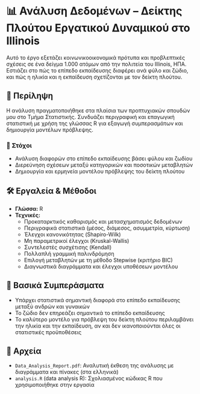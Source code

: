 # 📊 Ανάλυση Δεδομένων – Δείκτης Πλούτου Εργατικού Δυναμικού στο Illinois

Αυτό το έργο εξετάζει κοινωνικοοικονομικά πρότυπα και προβλεπτικές σχέσεις σε ένα δείγμα 1.000 ατόμων από την πολιτεία του Illinois, ΗΠΑ. Εστιάζει στο πώς το επίπεδο εκπαίδευσης διαφέρει ανά φύλο και ζώδιο, και πώς η ηλικία και η εκπαίδευση σχετίζονται με τον δείκτη πλούτου.

## 🧠 Περίληψη

Η ανάλυση πραγματοποιήθηκε στα πλαίσια των προπτυχιακών σπουδών μου στο Τμήμα Στατιστικής. Συνδυάζει περιγραφική και επαγωγική στατιστική με χρήση της γλώσσας R για εξαγωγή συμπερασμάτων και δημιουργία μοντέλων πρόβλεψης.

### 🎯 Στόχοι
- Ανάλυση διαφορών στο επίπεδο εκπαίδευσης βάσει φύλου και ζωδίου
- Διερεύνηση σχέσεων μεταξύ κατηγορικών και ποσοτικών μεταβλητών
- Δημιουργία και ερμηνεία μοντέλου πρόβλεψης του δείκτη πλούτου

## 🛠 Εργαλεία & Μέθοδοι
- **Γλώσσα:** R
- **Τεχνικές:**
  - Προκαταρκτικός καθαρισμός και μετασχηματισμός δεδομένων
  - Περιγραφικά στατιστικά (μέσος, διάμεσος, ασυμμετρία, κύρτωση)
  - Έλεγχοι κανονικότητας (Shapiro-Wilk)
  - Μη παραμετρικοί έλεγχοι (Kruskal-Wallis)
  - Συντελεστές συσχέτισης (Kendall)
  - Πολλαπλή γραμμική παλινδρόμηση
  - Επιλογή μεταβλητών με τη μέθοδο Stepwise (κριτήριο BIC)
  - Διαγνωστικά διαγράμματα και έλεγχοι υποθέσεων μοντέλου

## 📌 Βασικά Συμπεράσματα
- Υπάρχει στατιστικά σημαντική διαφορά στο επίπεδο εκπαίδευσης μεταξύ ανδρών και γυναικών
- Το ζώδιο δεν επηρεάζει σημαντικά το επίπεδο εκπαίδευσης
- Το καλύτερο μοντέλο για πρόβλεψη του δείκτη πλούτου περιλαμβάνει την ηλικία και την εκπαίδευση, αν και δεν ικανοποιούνται όλες οι στατιστικές προϋποθέσεις

## 📁 Αρχεία
- `Data_Analysis_Report.pdf`: Αναλυτική έκθεση της ανάλυσης με διαγράμματα και πίνακες (στα ελληνικά)
- `analysis.R` (data analysis R): Σχολιασμένος κώδικας R που χρησιμοποιήθηκε στην εργασία



